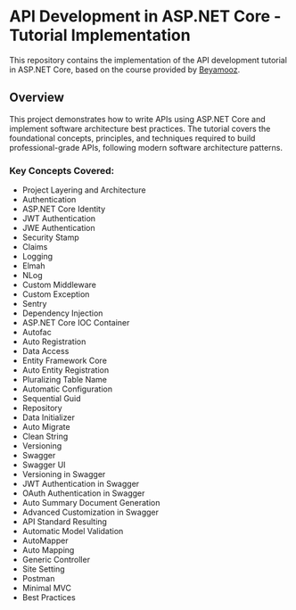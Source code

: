   # API Development in ASP.NET Core - Tutorial Implementation

This repository contains the implementation of the API development tutorial in ASP.NET Core, based on the course provided by [Beyamooz](https://beyamooz.com/project-based-aspnet/%D8%AF%D9%88%D8%B1%D9%87-api-%D9%86%D9%88%DB%8C%D8%B3%DB%8C-%D8%A7%D8%B5%D9%88%D9%84%DB%8C-%D9%88-%D8%AD%D8%B1%D9%81%D9%87-%D8%A7%DB%8C-%D8%AF%D8%B1-asp-net-core).

## Overview

This project demonstrates how to write APIs using ASP.NET Core and implement software architecture best practices. The tutorial covers the foundational concepts, principles, and techniques required to build professional-grade APIs, following modern software architecture patterns.

### Key Concepts Covered:
- Project Layering and Architecture
- Authentication
- ASP.NET Core Identity
- JWT Authentication
- JWE Authentication
- Security Stamp
- Claims
- Logging
- Elmah
- NLog
- Custom Middleware
- Custom Exception
- Sentry
- Dependency Injection
- ASP.NET Core IOC Container
- Autofac
- Auto Registration
- Data Access
- Entity Framework Core
- Auto Entity Registration
- Pluralizing Table Name
- Automatic Configuration
- Sequential Guid
- Repository
- Data Initializer
- Auto Migrate
- Clean String
- Versioning
- Swagger
- Swagger UI
- Versioning in Swagger
- JWT Authentication in Swagger
- OAuth Authentication in Swagger
- Auto Summary Document Generation
- Advanced Customization in Swagger
- API Standard Resulting
- Automatic Model Validation
- AutoMapper
- Auto Mapping
- Generic Controller
- Site Setting
- Postman
- Minimal MVC
- Best Practices
